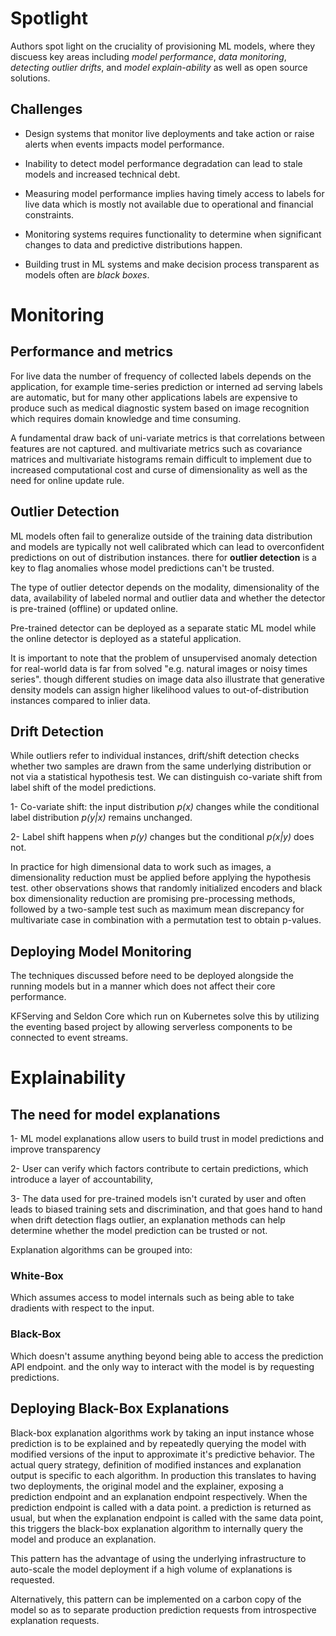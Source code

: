 # Spotlight

Authors spot light on the cruciality of provisioning ML models, where they discuess key areas including *model performance*, *data monitoring*, *detecting outlier drifts*, and *model explain-ability* as well as open source solutions.
## Challenges

* Design systems that monitor live deployments and take action or raise alerts when events impacts model performance.

* Inability to detect model performance degradation can lead to stale models and increased technical debt.
* Measuring model performance implies having timely access to labels for live data which is mostly not available due to operational and financial constraints.
* Monitoring systems requires functionality to determine when significant changes to data and predictive distributions happen.

* Building trust in ML systems and make decision process transparent as models often are *black boxes*.

# Monitoring

## Performance and metrics

For live data the number of frequency of collected labels depends on the application, for example time-series prediction or interned ad serving labels are automatic, but for many other applications labels are expensive to produce such as medical diagnostic system based on image recognition which requires domain knowledge and time consuming.

A fundamental draw back of uni-variate metrics is that correlations between features are not captured. and multivariate metrics such as covariance matrices and multivariate histograms remain difficult to implement due to increased computational cost and curse of dimensionality as well as the need for online update rule.

## Outlier Detection

ML models often fail to generalize outside of the training data distribution and models are typically not well calibrated which can lead to overconfident predictions on out of distribution instances. there for **outlier detection** is a key to flag anomalies whose model predictions can't be trusted.

The type of outlier detector depends on the modality, dimensionality of the data, availability of labeled normal and outlier data and whether the detector is pre-trained (offline) or updated online.

Pre-trained detector can be deployed as a separate static ML model while the online detector is deployed as a stateful application.

It is important to note that the problem of unsupervised anomaly detection for real-world data is far from solved "e.g. natural images or noisy times series". though different studies on image data also illustrate that generative density models can assign higher likelihood values to out-of-distribution instances compared to inlier data.

## Drift Detection

While outliers refer to individual instances, drift/shift detection checks whether two samples are drawn from the same underlying distribution or not via a statistical hypothesis test.
We can distinguish co-variate shift from label shift of the model predictions.

1- Co-variate shift: the input distribution *p(x)* changes while the conditional label distribution *p(y|x)* remains unchanged.

2- Label shift happens when *p(y)* changes but the conditional *p(x|y)* does not.

In practice for high dimensional data to work such as images, a dimensionality reduction must be applied before applying the hypothesis test. other observations shows that randomly initialized encoders and black box dimensionality reduction are promising pre-processing methods, followed by a two-sample test such as maximum mean discrepancy for multivariate case in combination with a permutation test to obtain p-values.

## Deploying Model Monitoring

The techniques discussed before need to be deployed alongside the running models but in a manner which does not affect their core performance.

KFServing and Seldon Core which run on Kubernetes solve this by utilizing the eventing based project by allowing serverless components to be connected to event streams.

# Explainability

## The need for model explanations

1- ML model explanations allow users to build trust in model predictions and improve transparency

2- User can verify which factors contribute to certain predictions, which introduce a layer of accountability,

3- The data used for pre-trained models isn't curated by user and often leads to biased training sets and discrimination, and that goes hand to hand when drift detection flags outlier, an explanation methods can help determine whether the model prediction can be trusted or not.

Explanation algorithms can be grouped into:

### White-Box

Which assumes access to model internals such as being able to take dradients with respect to the input.

### Black-Box 

Which doesn't assume anything beyond being able to access the prediction API endpoint. and the only way to interact with the model is by requesting predictions.

## Deploying Black-Box Explanations

Black-box explanation algorithms work by taking an input instance whose prediction is to be explained and by repeatedly querying the model with modified versions of the input to approximate it's predictive behavior. The actual query strategy, definition of modified instances and explanation output is specific to each algorithm. In production this translates to having two deployments, the original model and the explainer, exposing a prediction endpoint and an explanation endpoint respectively. When the prediction endpoint is called with a data point. a prediction is returned as usual, but when the explanation endpoint is called with the same data point, this triggers the black-box explanation algorithm to internally query the model and produce an explanation.

This pattern has the advantage of using the underlying infrastructure to auto-scale the model deployment if a high volume of explanations is requested.

Alternatively, this pattern can be implemented on a carbon copy of the model so as to separate production prediction requests from introspective explanation requests.
